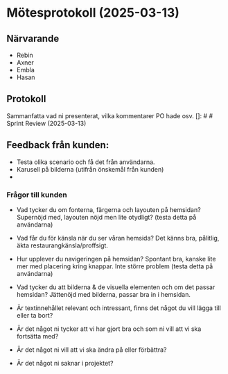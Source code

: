 # Mötesprotokoll (2025-03-13)

## Närvarande

- Rebin
- Axner
- Embla
- Hasan

## Protokoll

Sammanfatta vad ni presenterat, vilka kommentarer PO hade osv.
[]: # # Sprint Review (2025-03-13)

## Feedback från kunden:

- Testa olika scenario och få det från användarna.
- Karusell på bilderna (utifrån önskemål från kunden)
-

### Frågor till kunden

- Vad tycker du om fonterna, färgerna och layouten på hemsidan?
  Supernöjd med, layouten nöjd men lite otydligt? (testa detta på användarna)

- Vad får du för känsla när du ser våran hemsida?
  Det känns bra, pålitlig, äkta restaurangkänsla/proffsigt.

- Hur upplever du navigeringen på hemsidan?
  Spontant bra, kanske lite mer med placering kring knappar. Inte större problem (testa detta på användarna)

- Vad tycker du att bilderna & de visuella elementen och om det passar hemsidan?
  Jättenöjd med bilderna, passar bra in i hemsidan.

- Är textinnehållet relevant och intressant, finns det något du vill lägga till eller ta bort?
- Är det något ni tycker att vi har gjort bra och som ni vill att vi ska fortsätta med?
- Är det något ni vill att vi ska ändra på eller förbättra?
- Är det något ni saknar i projektet?
